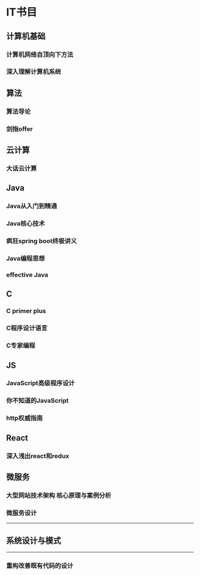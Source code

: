 # IT书目



## 计算机基础

### **计算机网络自顶向下方法**

### **深入理解计算机系统**



## 算法

### 算法导论

### 剑指offer



## 云计算

### **大话云计算**



## **Java**

### **Java从入门到精通**

### **Java核心技术**

### **疯狂spring boot终极讲义**

### Java编程思想

### effective Java



## C

### **C primer plus**

### **C程序设计语言**

### **C专家编程**



## JS

### **JavaScript高级程序设计**

### **你不知道的JavaScript**

### 

### **http权威指南**



## React

### **深入浅出react和redux**



## 微服务

### **大型网站技术架构 核心原理与案例分析**

### **微服务设计**

****


## 系统设计与模式

****
### **重构改善既有代码的设计**

